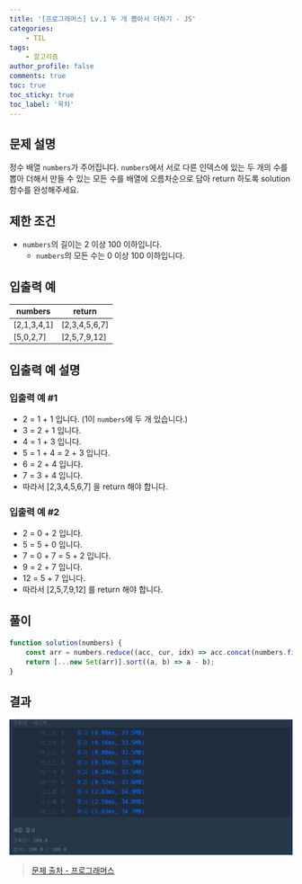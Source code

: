 ```yaml
---
title: '[프로그래머스] Lv.1 두 개 뽑아서 더하기 - JS'
categories:
    - TIL
tags:
    - 알고리즘
author_profile: false
comments: true
toc: true
toc_sticky: true
toc_label: '목차'
---
```


## 문제 설명
정수 배열 `numbers`가 주어집니다. `numbers`에서 서로 다른 인덱스에 있는 두 개의 수를 뽑아 더해서 만들 수 있는 모든 수를 배열에 오름차순으로 담아 return 하도록 solution 함수를 완성해주세요.

## 제한 조건
* `numbers`의 길이는 2 이상 100 이하입니다.
  * `numbers`의 모든 수는 0 이상 100 이하입니다.

## 입출력 예

| numbers     | return        |
|-------------|---------------|
| [2,1,3,4,1] | [2,3,4,5,6,7] |
| [5,0,2,7]   | [2,5,7,9,12]  |

## 입출력 예 설명
### 입출력 예 #1
* 2 = 1 + 1 입니다. (1이 `numbers`에 두 개 있습니다.)
* 3 = 2 + 1 입니다.
* 4 = 1 + 3 입니다.
* 5 = 1 + 4 = 2 + 3 입니다.
* 6 = 2 + 4 입니다.
* 7 = 3 + 4 입니다.
* 따라서 [2,3,4,5,6,7] 을 return 해야 합니다.

### 입출력 예 #2
* 2 = 0 + 2 입니다.
* 5 = 5 + 0 입니다.
* 7 = 0 + 7 = 5 + 2 입니다.
* 9 = 2 + 7 입니다.
* 12 = 5 + 7 입니다.
* 따라서 [2,5,7,9,12] 를 return 해야 합니다.

## 풀이
```javascript
function solution(numbers) {
    const arr = numbers.reduce((acc, cur, idx) => acc.concat(numbers.filter((_, i) => i > idx).map(v => cur + v)), []);
    return [...new Set(arr)].sort((a, b) => a - b);
}
```

## 결과
![result](/assets/images/2023/09/01/algorithm-45-result.png)

>[문제 출처 - 프로그래머스](https://school.programmers.co.kr/learn/courses/30/lessons/68644)